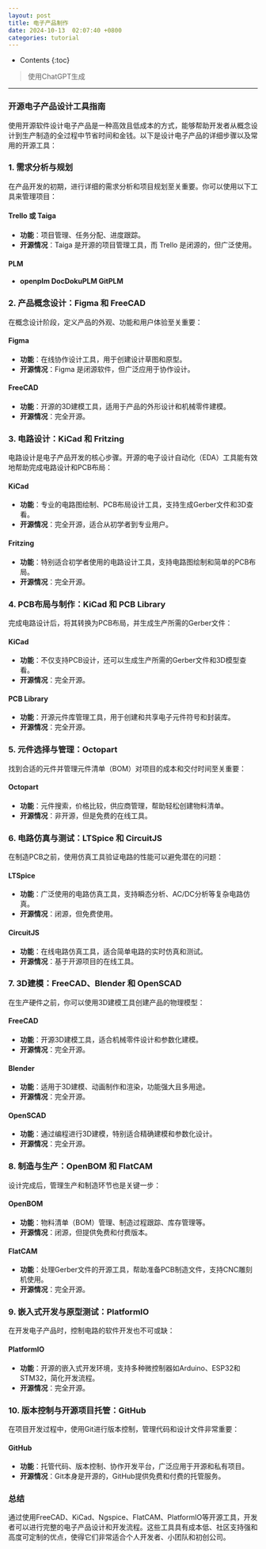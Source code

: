 ```yaml
---
layout: post
title: 电子产品制作
date: 2024-10-13  02:07:40 +0800
categories: tutorial
---
```


- Contents
{:toc}

>使用ChatGPT生成

---

### 开源电子产品设计工具指南

使用开源软件设计电子产品是一种高效且低成本的方式，能够帮助开发者从概念设计到生产制造的全过程中节省时间和金钱。以下是设计电子产品的详细步骤以及常用的开源工具：

### 1. **需求分析与规划**

在产品开发的初期，进行详细的需求分析和项目规划至关重要。你可以使用以下工具来管理项目：

#### **Trello 或 Taiga**
- **功能**：项目管理、任务分配、进度跟踪。
- **开源情况**：Taiga 是开源的项目管理工具，而 Trello 是闭源的，但广泛使用。
#### **PLM**
- **openplm DocDokuPLM  GitPLM**

### 2. **产品概念设计：Figma 和 FreeCAD**

在概念设计阶段，定义产品的外观、功能和用户体验至关重要：

#### **Figma**
- **功能**：在线协作设计工具，用于创建设计草图和原型。
- **开源情况**：Figma 是闭源软件，但广泛应用于协作设计。

#### **FreeCAD**
- **功能**：开源的3D建模工具，适用于产品的外形设计和机械零件建模。
- **开源情况**：完全开源。

### 3. **电路设计：KiCad 和 Fritzing**

电路设计是电子产品开发的核心步骤。开源的电子设计自动化（EDA）工具能有效地帮助完成电路设计和PCB布局：

#### **KiCad**
- **功能**：专业的电路图绘制、PCB布局设计工具，支持生成Gerber文件和3D查看。
- **开源情况**：完全开源，适合从初学者到专业用户。

#### **Fritzing**
- **功能**：特别适合初学者使用的电路设计工具，支持电路图绘制和简单的PCB布局。
- **开源情况**：完全开源。

### 4. **PCB布局与制作：KiCad 和 PCB Library**

完成电路设计后，将其转换为PCB布局，并生成生产所需的Gerber文件：

#### **KiCad**
- **功能**：不仅支持PCB设计，还可以生成生产所需的Gerber文件和3D模型查看。
- **开源情况**：完全开源。

#### **PCB Library**
- **功能**：开源元件库管理工具，用于创建和共享电子元件符号和封装库。
- **开源情况**：完全开源。

### 5. **元件选择与管理：Octopart**

找到合适的元件并管理元件清单（BOM）对项目的成本和交付时间至关重要：

#### **Octopart**
- **功能**：元件搜索，价格比较，供应商管理，帮助轻松创建物料清单。
- **开源情况**：非开源，但是免费的在线工具。

### 6. **电路仿真与测试：LTSpice 和 CircuitJS**

在制造PCB之前，使用仿真工具验证电路的性能可以避免潜在的问题：

#### **LTSpice**
- **功能**：广泛使用的电路仿真工具，支持瞬态分析、AC/DC分析等复杂电路仿真。
- **开源情况**：闭源，但免费使用。

#### **CircuitJS**
- **功能**：在线电路仿真工具，适合简单电路的实时仿真和测试。
- **开源情况**：基于开源项目的在线工具。

### 7. **3D建模：FreeCAD、Blender 和 OpenSCAD**

在生产硬件之前，你可以使用3D建模工具创建产品的物理模型：

#### **FreeCAD**
- **功能**：开源3D建模工具，适合机械零件设计和参数化建模。
- **开源情况**：完全开源。

#### **Blender**
- **功能**：适用于3D建模、动画制作和渲染，功能强大且多用途。
- **开源情况**：完全开源。

#### **OpenSCAD**
- **功能**：通过编程进行3D建模，特别适合精确建模和参数化设计。
- **开源情况**：完全开源。

### 8. **制造与生产：OpenBOM 和 FlatCAM**

设计完成后，管理生产和制造环节也是关键一步：

#### **OpenBOM**
- **功能**：物料清单（BOM）管理、制造过程跟踪、库存管理等。
- **开源情况**：闭源，但提供免费和付费版本。

#### **FlatCAM**
- **功能**：处理Gerber文件的开源工具，帮助准备PCB制造文件，支持CNC雕刻机使用。
- **开源情况**：完全开源。

### 9. **嵌入式开发与原型测试：PlatformIO**

在开发电子产品时，控制电路的软件开发也不可或缺：

#### **PlatformIO**
- **功能**：开源的嵌入式开发环境，支持多种微控制器如Arduino、ESP32和STM32，简化开发流程。
- **开源情况**：完全开源。

### 10. **版本控制与开源项目托管：GitHub**

在项目开发过程中，使用Git进行版本控制，管理代码和设计文件非常重要：

#### **GitHub**
- **功能**：托管代码、版本控制、协作开发平台，广泛应用于开源和私有项目。
- **开源情况**：Git本身是开源的，GitHub提供免费和付费的托管服务。

### 总结

通过使用FreeCAD、KiCad、Ngspice、FlatCAM、PlatformIO等开源工具，开发者可以进行完整的电子产品设计和开发流程。这些工具具有成本低、社区支持强和高度可定制的优点，使得它们非常适合个人开发者、小团队和初创公司。
